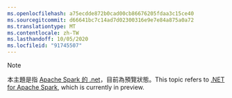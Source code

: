 ```yaml
---
ms.openlocfilehash: a75ecdde872b0cad00cb86676205fdaa3c15ce40
ms.sourcegitcommit: d66641bc7c14ad7d02300316e9e7e84a875a0a72
ms.translationtype: MT
ms.contentlocale: zh-TW
ms.lasthandoff: 10/05/2020
ms.locfileid: "91745507"
---
```

> [!NOTE]
> <span data-ttu-id="764bc-101">本主題是指 [Apache Spark 的 .net](https://github.com/dotnet/spark)，目前為預覽狀態。</span><span class="sxs-lookup"><span data-stu-id="764bc-101">This topic refers to [.NET for Apache Spark](https://github.com/dotnet/spark), which is currently in preview.</span></span>
